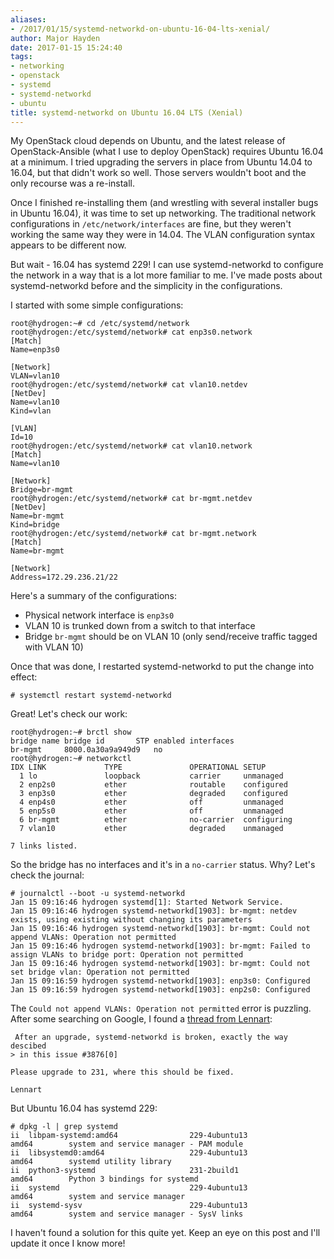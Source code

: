 ```yaml
---
aliases:
- /2017/01/15/systemd-networkd-on-ubuntu-16-04-lts-xenial/
author: Major Hayden
date: 2017-01-15 15:24:40
tags:
- networking
- openstack
- systemd
- systemd-networkd
- ubuntu
title: systemd-networkd on Ubuntu 16.04 LTS (Xenial)
---
```


My OpenStack cloud depends on Ubuntu, and the latest release of OpenStack-Ansible (what I use to deploy OpenStack) requires Ubuntu 16.04 at a minimum. I tried upgrading the servers in place from Ubuntu 14.04 to 16.04, but that didn't work so well. Those servers wouldn't boot and the only recourse was a re-install.

Once I finished re-installing them (and wrestling with several installer bugs in Ubuntu 16.04), it was time to set up networking. The traditional network configurations in `/etc/network/interfaces` are fine, but they weren't working the same way they were in 14.04. The VLAN configuration syntax appears to be different now.

But wait - 16.04 has systemd 229! I can use systemd-networkd to configure the network in a way that is a lot more familiar to me. I've made posts about systemd-networkd before and the simplicity in the configurations.

I started with some simple configurations:

```
root@hydrogen:~# cd /etc/systemd/network
root@hydrogen:/etc/systemd/network# cat enp3s0.network
[Match]
Name=enp3s0

[Network]
VLAN=vlan10
root@hydrogen:/etc/systemd/network# cat vlan10.netdev
[NetDev]
Name=vlan10
Kind=vlan

[VLAN]
Id=10
root@hydrogen:/etc/systemd/network# cat vlan10.network
[Match]
Name=vlan10

[Network]
Bridge=br-mgmt
root@hydrogen:/etc/systemd/network# cat br-mgmt.netdev
[NetDev]
Name=br-mgmt
Kind=bridge
root@hydrogen:/etc/systemd/network# cat br-mgmt.network
[Match]
Name=br-mgmt

[Network]
Address=172.29.236.21/22
```


Here's a summary of the configurations:

  * Physical network interface is `enp3s0`
  * VLAN 10 is trunked down from a switch to that interface
  * Bridge `br-mgmt` should be on VLAN 10 (only send/receive traffic tagged with VLAN 10)

Once that was done, I restarted systemd-networkd to put the change into effect:

```
# systemctl restart systemd-networkd
```


Great! Let's check our work:

```
root@hydrogen:~# brctl show
bridge name bridge id       STP enabled interfaces
br-mgmt     8000.0a30a9a949d9   no
root@hydrogen:~# networkctl
IDX LINK             TYPE               OPERATIONAL SETUP
  1 lo               loopback           carrier     unmanaged
  2 enp2s0           ether              routable    configured
  3 enp3s0           ether              degraded    configured
  4 enp4s0           ether              off         unmanaged
  5 enp5s0           ether              off         unmanaged
  6 br-mgmt          ether              no-carrier  configuring
  7 vlan10           ether              degraded    unmanaged

7 links listed.
```


So the bridge has no interfaces and it's in a `no-carrier` status. Why? Let's check the journal:

```
# journalctl --boot -u systemd-networkd
Jan 15 09:16:46 hydrogen systemd[1]: Started Network Service.
Jan 15 09:16:46 hydrogen systemd-networkd[1903]: br-mgmt: netdev exists, using existing without changing its parameters
Jan 15 09:16:46 hydrogen systemd-networkd[1903]: br-mgmt: Could not append VLANs: Operation not permitted
Jan 15 09:16:46 hydrogen systemd-networkd[1903]: br-mgmt: Failed to assign VLANs to bridge port: Operation not permitted
Jan 15 09:16:46 hydrogen systemd-networkd[1903]: br-mgmt: Could not set bridge vlan: Operation not permitted
Jan 15 09:16:59 hydrogen systemd-networkd[1903]: enp3s0: Configured
Jan 15 09:16:59 hydrogen systemd-networkd[1903]: enp2s0: Configured
```


The `Could not append VLANs: Operation not permitted` error is puzzling. After some searching on Google, I found a [thread from Lennart][1]:

```
 After an upgrade, systemd-networkd is broken, exactly the way descibed
> in this issue #3876[0]

Please upgrade to 231, where this should be fixed.

Lennart
```


But Ubuntu 16.04 has systemd 229:

```
# dpkg -l | grep systemd
ii  libpam-systemd:amd64                229-4ubuntu13                      amd64        system and service manager - PAM module
ii  libsystemd0:amd64                   229-4ubuntu13                      amd64        systemd utility library
ii  python3-systemd                     231-2build1                        amd64        Python 3 bindings for systemd
ii  systemd                             229-4ubuntu13                      amd64        system and service manager
ii  systemd-sysv                        229-4ubuntu13                      amd64        system and service manager - SysV links
```


I haven't found a solution for this quite yet. Keep an eye on this post and I'll update it once I know more!

 [1]: https://lists.freedesktop.org/archives/systemd-devel/2016-August/037385.html